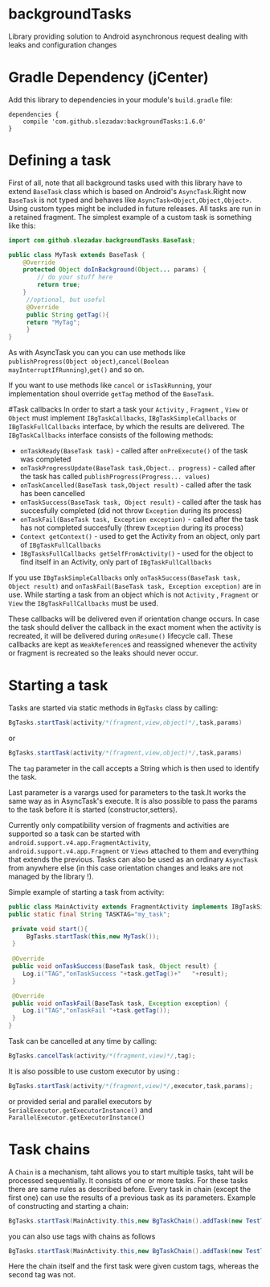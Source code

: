 # backgroundTasks
Library providing solution to Android asynchronous request dealing with leaks and configuration changes

# Gradle Dependency (jCenter)

Add this library to dependencies in your module's `build.gradle` file:

```Gradle
dependencies {
    compile 'com.github.slezadav:backgroundTasks:1.6.0'
}
```

# Defining a task
First of all, note that all background tasks used with this library have to extend `BaseTask` class which is based on Android's `AsyncTask`.Right now `BaseTask` is not typed and behaves like `AsyncTask<Object,Object,Object>`. Using custom types might be included in future releases. All tasks are run in a retained fragment. 
The simplest example of a custom task is something like this:

```java
import com.github.slezadav.backgroundTasks.BaseTask;

public class MyTask extends BaseTask {
    @Override
    protected Object doInBackground(Object... params) {
        // do your stuff here
        return true;
    }
     //optional, but useful
     @Override
     public String getTag(){
     return "MyTag";
     }
}
```
As with AsyncTask you can you can use methods like `publishProgress(Object object)`,`cancel(Boolean mayInterruptIfRunning)`,`get()` and so on.

If you want to use methods like `cancel` or `isTaskRunning`, your implementation shoul override `getTag` method of the `BaseTask`.

#Task callbacks
In order to start a task your `Activity` , `Fragment` , `View` or `Object` must implement `IBgTaskCallbacks`, `IBgTaskSimpleCallbacks` or `IBgTaskFullCallbacks`  interface, by which the results are delivered. The `IBgTaskCallbacks` interface consists of the following methods:

* `onTaskReady(BaseTask task)` - called after `onPreExecute()` of the task was completed
* `onTaskProgressUpdate(BaseTask task,Object.. progress)` - called after the task has called `publishProgress(Progress... values)`
* `onTaskCancelled(BaseTask task,Object result)` - called after the task has been cancelled 
* `onTaskSuccess(BaseTask task, Object result)` - called after the task has succesfully completed (did not throw `Exception` during its process)
* `onTaskFail(BaseTask task, Exception exception)` - called after the task has not completed succesfully (threw `Exception` during its process)
* `Context getContext()` - used to get the Activity from an object, only part of `IBgTaskFullCallbacks`
* `IBgTasksFullCallbacks getSelfFromActivity()` - used for the object to find itself in an Activity, only part of `IBgTaskFullCallbacks`

If you use `IBgTaskSimpleCallbacks` only `onTaskSuccess(BaseTask task, Object result)` and `onTaskFail(BaseTask task, Exception exception)` are in use. While starting a task from an object which is not `Activity` , `Fragment` or `View` the `IBgTaskFullCallbacks` must be used.

These callbacks will be delivered even if orientation change occurs. In case the task should deliver the callback in the exact moment when the activity is recreated, it will be delivered during `onResume()` lifecycle call.
These callbacks are kept as `WeakReference`s and reassigned whenever the activity or fragment is recreated so the leaks should never occur.

# Starting a task

Tasks are started via static methods in `BgTasks` class by calling:

```java
BgTasks.startTask(activity/*(fragment,view,object)*/,task,params)
```
or

```java
BgTasks.startTask(activity/*(fragment,view,object)*/,task,params)
```
The `tag` parameter in the call accepts a String which is then used to identify the task.

Last parameter is a varargs used for parameters to the task.It works the same way as in AsyncTask's execute. It is also possible to pass the params to the task before it is started (constructor,setters).

Currently only compatibility version of fragments and activities are supported so a task can be started with `android.support.v4.app.FragmentActivity`, `android.support.v4.app.Fragment` or `Views` attached to them and everything that extends the previous.
Tasks can also be used as an ordinary `AsyncTask` from anywhere else (in this case orientation changes and leaks are not managed by the library !).

Simple example of starting a task from activity:
```java
public class MainActivity extends FragmentActivity implements IBgTaskSimpleCallbacks {
public static final String TASKTAG="my_task";

 private void start(){
     BgTasks.startTask(this,new MyTask());
 }
 
 @Override
 public void onTaskSuccess(BaseTask task, Object result) {
    Log.i("TAG","onTaskSuccess "+task.getTag()+"   "+result);
 }

 @Override
 public void onTaskFail(BaseTask task, Exception exception) {
    Log.i("TAG","onTaskFail "+task.getTag());
 }
}
```

Task can be cancelled at any time by calling:
```java
BgTasks.cancelTask(activity/*(fragment,view)*/,tag);
```

It is also possible to use custom executor by using :
```java
BgTasks.startTask(activity/*(fragment,view)*/,executor,task,params);
```

or provided serial and parallel executors by `SerialExecutor.getExecutorInstance()` and `ParallelExecutor.getExecutorInstance()`

# Task chains
A `Chain` is a mechanism, taht allows you to start multiple tasks, taht will be processed sequentially. It consists of one or more tasks. For these tasks there are same rules as described before. Every task in chain (except the first one) can use the results of a previous task as its parameters.
Example of constructing and starting a chain:
```java
BgTasks.startTask(MainActivity.this,new BgTaskChain().addTask(new TestTask()).addTask(new TestTask()));
```
you can also use tags with chains as follows

```java
BgTasks.startTask(MainActivity.this,new BgTaskChain().addTask(new TestTask().withTag(TASKTAG)).addTask(new TestTask()).withTag(CHAINTAG));
```
Here the chain itself and the first task were given custom tags, whereas the second tag was not.

